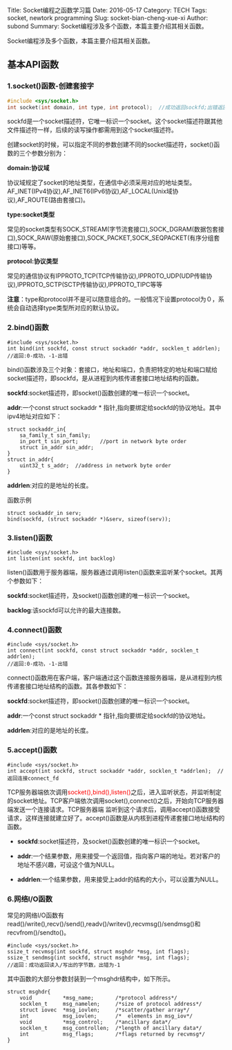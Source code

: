 Title: Socket编程之函数学习篇
Date: 2016-05-17
Category: TECH
Tags: socket, newtork programming
Slug: socket-bian-cheng-xue-xi
Author: subond
Summary: Socket编程涉及多个函数，本篇主要介绍其相关函数。

Socket编程涉及多个函数，本篇主要介绍其相关函数。

## 基本API函数

### 1.socket()函数-创建套接字

```c
#include <sys/socket.h>
int socket(int domain, int type, int protocol);  //成功返回sockfd;出错返回-1.
```

sockfd是一个socket描述符，它唯一标识一个socket。这个socket描述符跟其他文件描述符一样，后续的读写操作都需用到这个socket描述符。

创建socket的时候，可以指定不同的参数创建不同的socket描述符，socket()函数的三个参数分别为：

**domain:协议域**

协议域规定了socket的地址类型，在通信中必须采用对应的地址类型。AF_INET(IPv4协议),AF_INET6(IPv6协议),AF_LOCAL(Unix域协议),AF_ROUTE(路由套接口)。

**type:socket类型**

常见的socket类型有SOCK_STREAM(字节流套接口),SOCK_DGRAM(数据包套接口),SOCK_RAW(原始套接口),SOCK_PACKET,SOCK_SEQPACKET(有序分组套接口)等等。

**protocol:协议类型**

常见的通信协议有IPPROTO_TCP(TCP传输协议),IPPROTO_UDP(UDP传输协议),IPPROTO_SCTP(SCTP传输协议),IPPROTO_TIPC等等

**注意**：type和protocol并不是可以随意组合的。一般情况下设置protocol为０，系统会自动选择type类型所对应的默认协议。

### 2.bind()函数

```
#include <sys/socket.h>
int bind(int sockfd, const struct sockaddr *addr, socklen_t addrlen);  //返回:0-成功，-1-出错
```

bind()函数涉及三个对象：套接口，地址和端口，负责把特定的地址和端口赋给socket描述符，即sockfd，是从进程到内核传递套接口地址结构的函数。

**sockfd**:socket描述符，即socket()函数创建的唯一标识一个socket。

**addr**:一个const struct sockaddr * 指针,指向要绑定给sockfd的协议地址。其中ipv4地址对应如下：

```
struct sockaddr_in{
    sa_family_t sin_family;
    in_port_t sin_port;       //port in network byte order
    struct in_addr sin_addr;
}
struct in_addr{
    uint32_t s_addr;  //address in network byte order
}
```

**addrlen**:对应的是地址的长度。

函数示例

```
struct sockaddr_in serv;
bind(sockfd, (struct sockaddr *)&serv, sizeof(serv));
```

### 3.listen()函数

```
#include <sys/socket.h>
int listen(int sockfd, int backlog)
```

listen()函数用于服务器端，服务器通过调用listen()函数来监听某个socket。其两个参数如下：

**sockfd**:socket描述符，及socket()函数创建的唯一标识一个socket。

**backlog**:该sockfd可以允许的最大连接数。

### 4.connect()函数

```
#include <sys/socket.h>
int connect(int sockfd, const struct sockaddr *addr, socklen_t addrlen);
//返回:0-成功，-1-出错
```

connect()函数用在客户端，客户端通过这个函数连接服务器端，是从进程到内核传递套接口地址结构的函数。其各参数如下：

**sockfd**:socket描述符，即socket()函数创建的唯一标识一个socket。

**addr**:一个const struct sockaddr * 指针,指向要绑定给sockfd的协议地址。

**addrlen**:对应的是地址的长度。

### 5.accept()函数

```
#include <sys/socket.h>
int accept(int sockfd, struct sockaddr *addr, socklen_t *addrlen);  //返回连接connect_fd
```

TCP服务器端依次调用<font color="#ff0000">socket(),bind(),listen()</font>之后，进入监听状态，并监听制定的socket地址。TCP客户端依次调用socket(),connect()之后，开始向TCP服务器端发送一个连接请求。TCP服务器端 监听到这个请求后，调用accept()函数接受请求，这样连接就建立好了。accept()函数是从内核到进程传递套接口地址结构的函数。


+ **sockfd**:socket描述符，及socket()函数创建的唯一标识一个socket。

+ **addr**:一个结果参数，用来接受一个返回值，指向客户端的地址。若对客户的地址不感兴趣，可设这个值为NULL。

+ **addrlen**:一个结果参数，用来接受上addr的结构的大小，可以设置为NULL。

### 6.网络I/O函数

常见的网络I/O函数有read()/write(),recv()/send(),readv()/writev(),recvmsg()/sendmsg()和recvfrom()/sendto()。

```
#include <sys/socket.h>
ssize_t recvmsg(int sockfd, struct msghdr *msg, int flags);
ssize_t sendmsg(int sockfd, struct msghdr *msg, int flags);
//返回：成功返回读入/写出的字节数，出错为-1
```

其中函数的大部分参数封装到一个msghdr结构中，如下所示。

```
struct msghdr{
    void          *msg_name;       /*protocol address*/
    socklen_t     msg_namelen;     /*size of protocol address*/
    struct iovec  *msg_iovlen;     /*scatter/gather array*/
    int           msg_iovlen;      /*  elements in msg_iov*/
    void          *msg_control;    /*ancillary data*/
    socklen_t     msg_controllen;  /*length of ancillary data*/
    int           msg_flags;       /*flags returned by recvmsg*/
}
```
